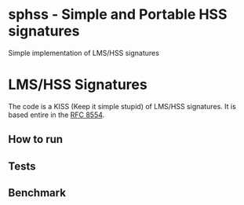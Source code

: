 # sphss - Simple and Portable HSS signatures
Simple implementation of LMS/HSS signatures
# LMS/HSS Signatures
The code is a KISS (Keep it simple stupid) of LMS/HSS signatures.
It is based entire in the [RFC 8554](https://datatracker.ietf.org/doc/html/rfc8554).

## How to run

## Tests

## Benchmark
